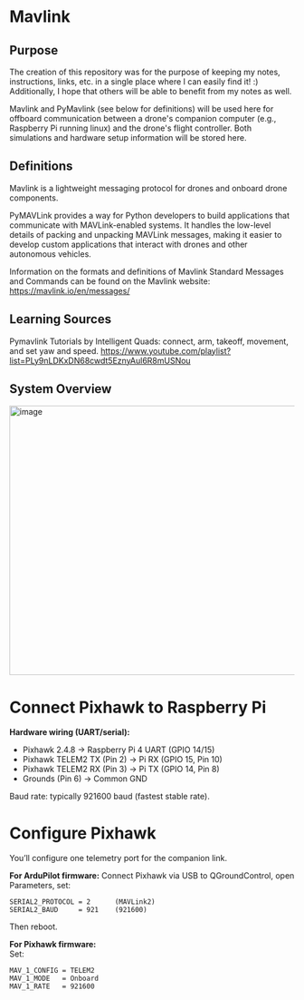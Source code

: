 # Mavlink

## Purpose

The creation of this repository was for the purpose of keeping my notes, instructions, links, etc. in a single place where I can easily find it! :) Additionally, I hope that others will be able to benefit from my notes as well.

Mavlink and PyMavlink (see below for definitions) will be used here for offboard communication between a drone's companion computer (e.g., Raspberry Pi running linux) and the drone's flight controller. Both simulations and hardware setup information will be stored here.

## Definitions

Mavlink is a lightweight messaging protocol for drones and onboard drone components.

PyMAVLink provides a way for Python developers to build applications that communicate with MAVLink-enabled systems. It handles the low-level details of packing and unpacking MAVLink messages, making it easier to develop custom applications that interact with drones and other autonomous vehicles.

Information on the formats and definitions of Mavlink Standard Messages and Commands can be found on the Mavlink website: https://mavlink.io/en/messages/

## Learning Sources

Pymavlink Tutorials by Intelligent Quads: connect, arm, takeoff, movement, and set yaw and speed.
https://www.youtube.com/playlist?list=PLy9nLDKxDN68cwdt5EznyAul6R8mUSNou

## System Overview

<img width="582" height="475" alt="image" src="https://github.com/user-attachments/assets/7814868f-fe74-4425-ba7b-453820fd5dfc" />


# Connect Pixhawk to Raspberry Pi

**Hardware wiring (UART/serial):**  
- Pixhawk 2.4.8 → Raspberry Pi 4 UART (GPIO 14/15)  
- Pixhawk TELEM2 TX (Pin 2) → Pi RX (GPIO 15, Pin 10)  
- Pixhawk TELEM2 RX (Pin 3) → Pi TX (GPIO 14, Pin 8)  
- Grounds (Pin 6) → Common GND

Baud rate: typically 921600 baud (fastest stable rate).

# Configure Pixhawk
You’ll configure one telemetry port for the companion link.

**For ArduPilot firmware:**
Connect Pixhawk via USB to QGroundControl, open Parameters, set:

```
SERIAL2_PROTOCOL = 2      (MAVLink2)
SERIAL2_BAUD     = 921    (921600)
```
Then reboot.

**For Pixhawk firmware:** \
Set:
```
MAV_1_CONFIG = TELEM2
MAV_1_MODE   = Onboard
MAV_1_RATE   = 921600
```



